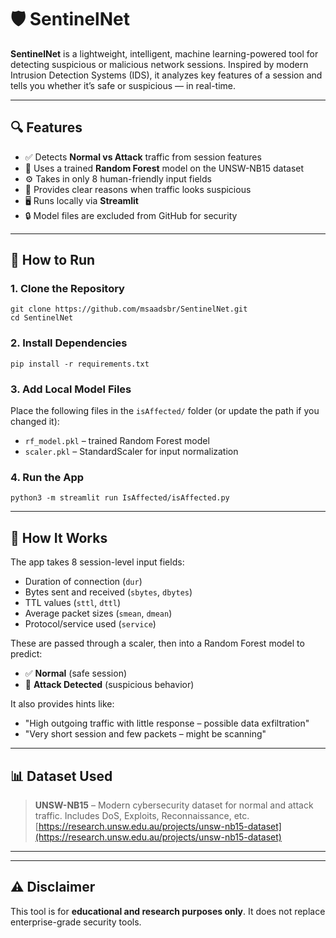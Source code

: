 
# 🛡️ SentinelNet

**SentinelNet** is a lightweight, intelligent, machine learning-powered tool for detecting suspicious or malicious network sessions. Inspired by modern Intrusion Detection Systems (IDS), it analyzes key features of a session and tells you whether it’s safe or suspicious — in real-time.

---

## 🔍 Features

- ✅ Detects **Normal vs Attack** traffic from session features
- 🧠 Uses a trained **Random Forest** model on the UNSW-NB15 dataset
- ⚙️ Takes in only 8 human-friendly input fields
- 🚨 Provides clear reasons when traffic looks suspicious
- 🖥️ Runs locally via **Streamlit**
- 🔒 Model files are excluded from GitHub for security

---

## 🚀 How to Run

### 1. Clone the Repository

```
git clone https://github.com/msaadsbr/SentinelNet.git
cd SentinelNet
```

### 2. Install Dependencies

```
pip install -r requirements.txt
```

### 3. Add Local Model Files

Place the following files in the `isAffected/` folder (or update the path if you changed it):
- `rf_model.pkl` – trained Random Forest model
- `scaler.pkl` – StandardScaler for input normalization

### 4. Run the App

```
python3 -m streamlit run IsAffected/isAffected.py
```

---

## 🧠 How It Works

The app takes 8 session-level input fields:

- Duration of connection (`dur`)
- Bytes sent and received (`sbytes`, `dbytes`)
- TTL values (`sttl`, `dttl`)
- Average packet sizes (`smean`, `dmean`)
- Protocol/service used (`service`)

These are passed through a scaler, then into a Random Forest model to predict:
- ✅ **Normal** (safe session)
- 🚨 **Attack Detected** (suspicious behavior)

It also provides hints like:
- "High outgoing traffic with little response – possible data exfiltration"
- "Very short session and few packets – might be scanning"

---

## 📊 Dataset Used

> **UNSW-NB15** – Modern cybersecurity dataset for normal and attack traffic. Includes DoS, Exploits, Reconnaissance, etc.
> [https://research.unsw.edu.au/projects/unsw-nb15-dataset](https://research.unsw.edu.au/projects/unsw-nb15-dataset)

---

---

## ⚠️ Disclaimer

This tool is for **educational and research purposes only**. It does not replace enterprise-grade security tools.
